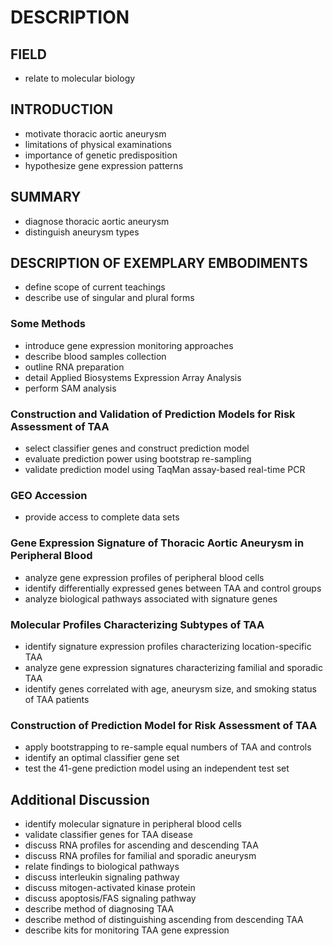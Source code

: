 # DESCRIPTION

## FIELD

- relate to molecular biology

## INTRODUCTION

- motivate thoracic aortic aneurysm
- limitations of physical examinations
- importance of genetic predisposition
- hypothesize gene expression patterns

## SUMMARY

- diagnose thoracic aortic aneurysm
- distinguish aneurysm types

## DESCRIPTION OF EXEMPLARY EMBODIMENTS

- define scope of current teachings
- describe use of singular and plural forms

### Some Methods

- introduce gene expression monitoring approaches
- describe blood samples collection
- outline RNA preparation
- detail Applied Biosystems Expression Array Analysis
- perform SAM analysis

### Construction and Validation of Prediction Models for Risk Assessment of TAA

- select classifier genes and construct prediction model
- evaluate prediction power using bootstrap re-sampling
- validate prediction model using TaqMan assay-based real-time PCR

### GEO Accession

- provide access to complete data sets

### Gene Expression Signature of Thoracic Aortic Aneurysm in Peripheral Blood

- analyze gene expression profiles of peripheral blood cells
- identify differentially expressed genes between TAA and control groups
- analyze biological pathways associated with signature genes

### Molecular Profiles Characterizing Subtypes of TAA

- identify signature expression profiles characterizing location-specific TAA
- analyze gene expression signatures characterizing familial and sporadic TAA
- identify genes correlated with age, aneurysm size, and smoking status of TAA patients

### Construction of Prediction Model for Risk Assessment of TAA

- apply bootstrapping to re-sample equal numbers of TAA and controls
- identify an optimal classifier gene set
- test the 41-gene prediction model using an independent test set

## Additional Discussion

- identify molecular signature in peripheral blood cells
- validate classifier genes for TAA disease
- discuss RNA profiles for ascending and descending TAA
- discuss RNA profiles for familial and sporadic aneurysm
- relate findings to biological pathways
- discuss interleukin signaling pathway
- discuss mitogen-activated kinase protein
- discuss apoptosis/FAS signaling pathway
- describe method of diagnosing TAA
- describe method of distinguishing ascending from descending TAA
- describe kits for monitoring TAA gene expression

